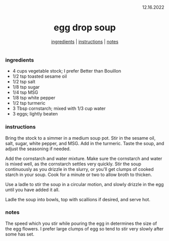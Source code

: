 <p align="right">12.16.2022</p>

<h1 align="center">egg drop soup</h1>

<div align="center">
  <a href="#ingredients">ingredients</a> | 
  <a href="#instructions">instructions</a> | 
  <a href="#notes">notes</a>
</div>
<br>

### ingredients
- 4 cups vegetable stock; I prefer Better than Bouillon
- 1/2 tsp toasted sesame oil
- 1/2 tsp salt
- 1/8 tsp sugar
- 1/4 tsp MSG
- 1/8 tsp white pepper
- 1/2 tsp turmeric
- 3 Tbsp cornstarch; mixed with 1/3 cup water
- 3 eggs; lightly beaten

### instructions
Bring the stock to a simmer in a medium soup pot. Stir in the sesame oil, salt, sugar, white pepper, and MSG. Add in the turmeric. Taste the soup, and adjust the seasoning if needed.

Add the cornstarch and water mixture. Make sure the cornstarch and water is mixed well, as the cornstarch settles very quickly. Stir the soup continuously as you drizzle in the slurry, or you'll get clumps of cooked starch in your soup. Cook for a minute or two to allow broth to thicken.

Use a ladle to stir the soup in a circular motion, and slowly drizzle in the egg until you have added it all.

Ladle the soup into bowls, top with scallions if desired, and serve hot.

### notes
The speed which you stir while pouring the egg in determines the size of the egg flowers. I prefer large clumps of egg so tend to stir very slowly after some has set.
